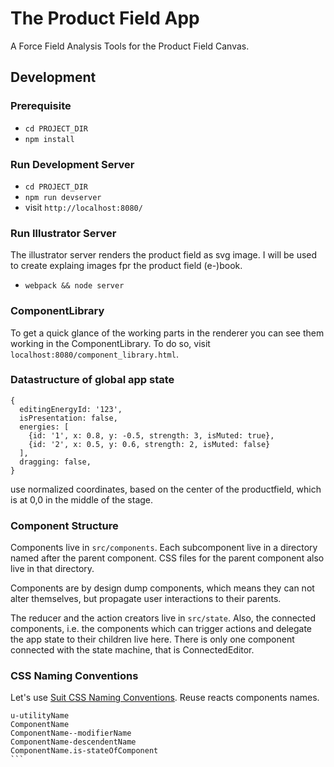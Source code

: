 # The Product Field App

A Force Field Analysis Tools for the Product Field Canvas.

## Development

### Prerequisite

- `cd PROJECT_DIR`
- ```npm install```

### Run Development Server

- `cd PROJECT_DIR`
- `npm run devserver`
- visit `http://localhost:8080/`

### Run Illustrator Server

The illustrator server renders the product field as svg image. I will be used to create explaing images fpr the product field (e-)book.

- `webpack && node server`

### ComponentLibrary

To get a quick glance of the working parts in the renderer you can see them
working in the ComponentLibrary. To do so, visit `localhost:8080/component_library.html`.

### Datastructure of global app state

```
{
  editingEnergyId: '123',
  isPresentation: false,
  energies: [
    {id: '1', x: 0.8, y: -0.5, strength: 3, isMuted: true},
    {id: '2', x: 0.5, y: 0.6, strength: 2, isMuted: false}
  ],
  dragging: false,
}
```

use normalized coordinates, based on the center of the productfield,
which is at 0,0 in the middle of the stage.

### Component Structure

Components live in `src/components`. Each subcomponent live in a directory named after the parent component.
CSS files for the parent component also live in that directory.

Components are by design dump components, which means they can not alter themselves, but propagate user interactions to their parents.

The reducer and the action creators live in `src/state`. Also, the connected components, i.e. the components which can trigger actions and delegate the app state to their children live here. There is only one component connected with the state machine, that is ConnectedEditor. 

### CSS Naming Conventions

Let's use [Suit CSS Naming Conventions](https://github.com/suitcss/suit/blob/master/doc/naming-conventions.md). Reuse reacts components names.

````
u-utilityName
ComponentName
ComponentName--modifierName
ComponentName-descendentName
ComponentName.is-stateOfComponent
```
